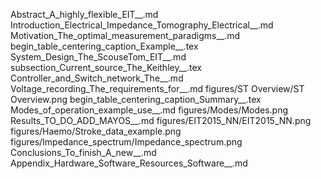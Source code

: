 Abstract_A_highly_flexible_EIT__.md
Introduction_Electrical_Impedance_Tomography_Electrical__.md
Motivation_The_optimal_measurement_paradigms__.md
begin_table_centering_caption_Example__.tex
System_Design_The_ScouseTom_EIT__.md
subsection_Current_source_The_Keithley__.tex
Controller_and_Switch_network_The__.md
Voltage_recording_The_requirements_for__.md
figures/ST Overview/ST Overview.png
begin_table_centering_caption_Summary__.tex
Modes_of_operation_example_use__.md
figures/Modes/Modes.png
Results_TO_DO_ADD_MAYOS__.md
figures/EIT2015_NN/EIT2015_NN.png
figures/Haemo/Stroke_data_example.png
figures/Impedance_spectrum/Impedance_spectrum.png
Conclusions_To_finish_A_new__.md
Appendix_Hardware_Software_Resources_Software__.md